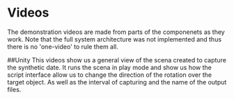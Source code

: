 # Videos
The demonstration videos are made from parts of the componenets as they work. Note that the full system architecture was not implemented and thus there is no 'one-video' to rule them all.

##Unity
This videos show us a general view of the scena created to capture the synthetic date. It runs the scena in play mode and show us how the script interface allow us to change the direction of the rotation over the target object. As well as the interval of capturing and the name of the output files. 
